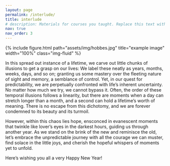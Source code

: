 ```yaml
---
layout: page
permalink: /interlude/
title: interlude
# description: Materials for courses you taught. Replace this text with your description.
nav: true
nav_order: 3
---
```


{% include figure.html path="assets/img/hobbes.jpg" title="example image" width="100%" class="img-fluid" %}


In this spread out instance of a lifetime, we carve out little chunks of illusions to get a grasp on our lives: We label these neatly as years, months, weeks, days, and so on; granting us some mastery over the fleeting nature of sight and memory, a semblance of control. Yet, in our quest for predictability, we are perpetually confronted with life’s inherent uncertainty. No matter how much we try, we cannot bypass it. Often, the order of these temporal illusions follows a linearity, but there are moments when a day can stretch longer than a month, and a second can hold a lifetime’s worth of meaning. There is no escape from this dichotomy, and we are forever condemned to its beauty and its turmoil.

However, within this chaos lies hope, ensconced in evanescent moments that twinkle like lover’s eyes in the darkest hours, guiding us through another year. As we stand on the brink of the new and reminisce the old, let’s embrace the unpredictable journey with all the courage we can muster, find solace in the little joys, and cherish the hopeful whispers of moments yet to unfold.

Here’s wishing you all a very Happy New Year!





